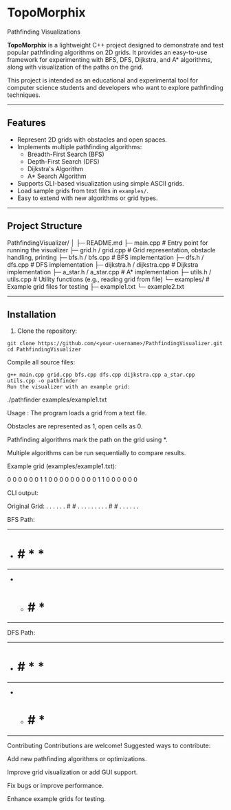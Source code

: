 # TopoMorphix
Pathfinding Visualizations

**TopoMorphix** is a lightweight C++ project designed to demonstrate and test popular pathfinding algorithms on 2D grids. It provides an easy-to-use framework for experimenting with BFS, DFS, Dijkstra, and A* algorithms, along with visualization of the paths on the grid.

This project is intended as an educational and experimental tool for computer science students and developers who want to explore pathfinding techniques.

---

## **Features**

- Represent 2D grids with obstacles and open spaces.
- Implements multiple pathfinding algorithms:
  - Breadth-First Search (BFS)
  - Depth-First Search (DFS)
  - Dijkstra's Algorithm
  - A* Search Algorithm
- Supports CLI-based visualization using simple ASCII grids.
- Load sample grids from text files in `examples/`.
- Easy to extend with new algorithms or grid types.

---

## **Project Structure**

PathfindingVisualizer/
│
├─ README.md
├─ main.cpp # Entry point for running the visualizer
├─ grid.h / grid.cpp # Grid representation, obstacle handling, printing
├─ bfs.h / bfs.cpp # BFS implementation
├─ dfs.h / dfs.cpp # DFS implementation
├─ dijkstra.h / dijkstra.cpp # Dijkstra implementation
├─ a_star.h / a_star.cpp # A* implementation
├─ utils.h / utils.cpp # Utility functions (e.g., reading grid from file)
└─ examples/ # Example grid files for testing
├─ example1.txt
└─ example2.txt


---

## **Installation**

1. Clone the repository:
```
git clone https://github.com/<your-username>/PathfindingVisualizer.git 
cd PathfindingVisualizer
```


Compile all source files:

```
g++ main.cpp grid.cpp bfs.cpp dfs.cpp dijkstra.cpp a_star.cpp utils.cpp -o pathfinder
Run the visualizer with an example grid:
```


./pathfinder examples/example1.txt


Usage : 
The program loads a grid from a text file.

Obstacles are represented as 1, open cells as 0.

Pathfinding algorithms mark the path on the grid using *.

Multiple algorithms can be run sequentially to compare results.



Example grid (examples/example1.txt):


0 0 0 0 0
0 1 1 0 0
0 0 0 0 0
0 0 1 1 0
0 0 0 0 0


CLI output:

Original Grid:
. . . . .
. # # . .
. . . . .
. . # # .
. . . . .

BFS Path:
* * * * *
* # # * *
* * * * *
* * # # *
* * * * *

DFS Path:
* * * * *
* # # * *
* * * * *
* * # # *
* * * * *



Contributing
Contributions are welcome! Suggested ways to contribute:

Add new pathfinding algorithms or optimizations.

Improve grid visualization or add GUI support.

Fix bugs or improve performance.

Enhance example grids for testing.
